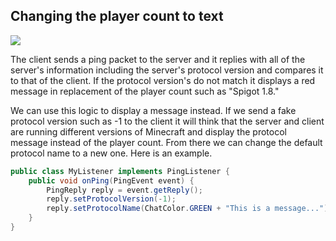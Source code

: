 ## Changing the player count to text

[<img src="https://i.imgur.com/UE7RSvS.png">]()

The client sends a ping packet to the server and it replies with all of the server's information including the server's protocol version and compares it to that of the client. If the protocol version's do not match it displays a red message in replacement of the player count such as "Spigot 1.8."

We can use this logic to display a message instead. If we send a fake protocol version such as -1 to the client it will think that the server and client are running different versions of Minecraft and display the protocol message instead of the player count. From there we can change the default protocol name to a new one. Here is an example.

```java
public class MyListener implements PingListener {
    public void onPing(PingEvent event) {
        PingReply reply = event.getReply();
        reply.setProtocolVersion(-1);
        reply.setProtocolName(ChatColor.GREEN + "This is a message...");
    }
}
```
